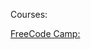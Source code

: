 Courses:

[FreeCode Camp:](https://www.freecodecamp.org/learn/2022/responsive-web-design/#learn-html-by-building-a-cat-photo-app)
